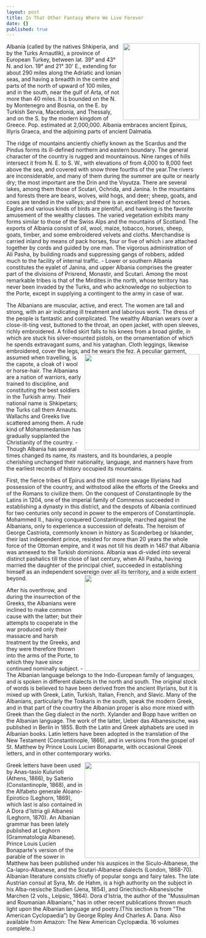 ```yaml
---
layout: post
title: In That Other Fantasy Where We Live Forever
date: {}
published: true
---
```

<a href="link url"><img src="https://iem5.files.wordpress.com/2018/04/epirsoldat.jpg" width="200" align="right" /></a>Albania (called by the natives Shkiperia, and by the Turks Arnautlik), a province of European Turkey, between lat. 39° and 43° N. and lon. 19° and 21° 30' E., extending for about 290 miles along the Adriatic and Ionian seas, and having a breadth in the centre and parts of the north of upward of 100 miles, and in the south, near the gulf of Arta, of not more than 40 miles. It is bounded on the N. by Montenegro and Bosnia, on the E. by Turkish Servia, Macedonia, and Thessaly, and on the S. by the modern kingdom of Greece. Pop. estimated at 2,000,000. Albania embraces ancient Epirus, Illyris Graeca, and the adjoining parts of ancient Dalmatia.

<p>The ridge of mountains anciently chiefly known as the Scardus and the Pindus forms its ill-defined northern and eastern boundary. The general character of the country is rugged and mountainous. Nine ranges of hills intersect it from N. E. to S. W., with elevations of from 4,000 to 8,000 feet above the sea, and covered with snow three fourths of the year.The rivers are inconsiderable, and many of them during the summer are quite or nearly dry; the most important are the Drin and the Voyutza. There are several lakes, among them those of Scutari, Ochrida, and Janina. In the mountains and forests there are bears, wolves, wild hogs, and deer; sheep, goats, and cows are tended in the valleys; and there is an excellent breed of horses. Eagles and various kinds of birds are plentiful, and hawking is the favorite amusement of the wealthy classes. The varied vegetation exhibits many forms similar to those of the Swiss Alps and the mountains of Scotland. The exports of Albania consist of oil, wool, maize, tobacco, horses, sheep, goats, timber, and some embroidered velvets and cloths. Merchandise is carried inland by means of pack horses, four or five of which i are attached together by cords and guided by one man. The vigorous administration of Ali Pasha, by building roads and suppressing gangs of robbers, added much to the facility of internal traffic. - Lower or southern Albania constitutes the eyalet of Janina, and upper Albania comprises the greater part of the divisions of Prisrend, Monastir, and Scutari. Among the most remarkable tribes is that of the Mirdites in the north, whose territory has never been invaded by the Turks, and who acknowledge no subjection to the Porte, except in supplying a contingent to the army in case of war.

<p>The Albanians are muscular, active, and erect. The women are tall and strong, with an air indicating ill treatment and laborious work. The dress of the people is fantastic and complicated. The wealthy Albanian wears over a close-iit-ting vest, buttoned to the throat, an open jacket, with open sleeves, richly embroidered. A frilled skirt falls to his knees from a broad girdle, in which are stuck his silver-mounted pistols, on the ornamentation of which he spends extravagant sums, and his yataghan. Cloth leggings, likewise embroidered, cover the legs, and he wears the fez. <a href='https://drive.google.com/file/d/0B-SZ9F7Ox-wKMVpqeEZBaV9rSGc/view?usp=sharing&amp;usp=embed_facebook&source=ctrlq.org'><img src='https://lh3.googleusercontent.com/Sb2y61i5me3_lPEN6zoLqhoKR_lfREfRZXHZYG34Sc-4r9vh8POfcg' width="300" height="250" ALIGN="right" /></a>A peculiar garment, assumed when travelling, is the capote, a cloak of i wool or horse-hair. The Albanians are a nation of warriors, early trained to discipline, and constituting the best soldiers in the Turkish army. Their national name is Shkipetars; the Turks call them Arnauts. Wallachs and Greeks live scattered among them. A rude kind of Mohammedanism has gradually supplanted the Christianity of the country. - Though Albania has several times changed its name, its masters, and its boundaries, a people cherishing unchanged their nationality, language, and manners have from the earliest records of history occupied its mountains.


<p>First, the fierce tribes of Epirus and the still more savage Illyrians had possession of the country, and withstood alike the efforts of the Greeks and of the Romans to civilize them. On the conquest of Constantinople by the Latins in 1204, one of the imperial family of Comnenus succeeded in establishing a dynasty in this district, and the despots of Albania continued for two centuries only second in power to the emperors of Constantinople. Mohammed II., having conquered Constantinople, marched against the Albanians, only to experience a succession of defeats. The heroism of George Castriota, commonly known in history as Scanderbeg or Iskander, their last independent prince, resisted for more than 20 years the whole force of the Ottoman empire, and it was not till his death in 1467 that Albania was annexed to the Turkish dominions. Albania was di-vided into several distinct pashalics till the close of last century, when Ali Pasha, having married the daughter of the principal chief, succeeded in establishing himself as an independent sovereign over all its territory, and a wide extent beyond.
<a href='https://drive.google.com/file/d/0B-SZ9F7Ox-wKMVhMZHdBX09DY28/view?usp=sharing&amp;usp=embed_facebook&source=ctrlq.org'><img src='https://lh6.googleusercontent.com/PVDdgwUbut6TYZMZYaelSNKxU1t3UjgHky-BzPRA2WfX4YTUN7NMnA' width="300" height="250" ALIGN="right" /></a>
<p>After his overthrow, and during the insurrection of the Greeks, the Albanians were inclined to make common cause with the latter; but their attempts to cooperate in the war produced only their massacre and harsh treatment by the Greeks, and they were therefore thrown into the arms of the Porte, to which they have since continued nominally subject. - The Albanian language belongs to the Indo-European family of languages, and is spoken in different dialects in the north and south. The original stock of words is believed to have been derived from the ancient Illyrians, but it is mixed up with Greek, Latin, Turkish, Italian, French, and Slavic. Many of the Albanians, particularly the Toskaris in the south, speak the modern Greek, and in that part of the country the Albanian proper is also more mixed with Greek than the Geg dialect in the north. Xylander and Bopp have written on the Albanian language. The work of the latter, Ueber das Albanesische, was published in Berlin in 1855. Both the Latin and Greek alphabets are used in Albanian books. Latin letters have been adopted in the translation of the New Testament (Constantinople, 1866), and in versions from the gospel of St. Matthew by Prince Louis Lucien Bonaparte, with occasional Greek letters, and in other contemporary works.

<a href='http://albter.eu5.org/wp-content/uploads/2018/03/csax-1877.jpg'><img src='http://albter.eu5.org/wp-content/uploads/2018/03/csax-1877.jpg' width="300" height="250" ALIGN="right" /></a>
  
<p>Greek letters have been used by Anas-tasio Kulurioti (Athens, 1866), by Salterio (Constantinople, 1868), and in the Alfabeto generale Aloano-Epirotico (Leghorn, 1869), which last is also contained in A Dora d'Istria gli Albanesi (Leghorn, 1870). An Albanian grammar has been lately published at Leghorn (Grammatologia Albanese). Prince Louis Lucien Bonaparte's version of the parable of the sower in Matthew has been published under his auspices in the Siculo-Albanese, the Ca-lapro-Albanese, and the Scutari-Albanese dialects (London, 1868-70). Albanian literature consists chiefly of popular songs and fairy tales. The late Austrian consul at Syra, Mr. de Hahm, is a high authority on the subject in his Alba-nesische Studien (Jena, 1854), and Griechisch-Albanesische Marchen (2 vols., Leipsic, 1864). Dora d'Istria, the author of the "Mussulman and Roumanian Albanians," has in other recent publications thrown much light upon the Albanian language and poetry.(This section is from "The American Cyclopaedia”)
by George Ripley And Charles A. Dana. Also available from Amazon: The New American Cyclopædia. 16 volumes complete..)</p>
